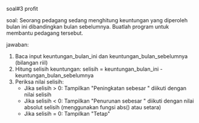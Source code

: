 soal#3 profit

soal: Seorang pedagang sedang menghitung keuntungan yang diperoleh bulan ini dibandingkan bulan sebelumnya. Buatlah program untuk membantu pedagang tersebut.

jawaban:
1. Baca input keuntungan_bulan_ini dan keuntungan_bulan_sebelumnya (bilangan riil)
2. Hitung selisih keuntungan: selisih = keuntungan_bulan_ini - keuntungan_bulan_sebelumnya
3. Periksa nilai selisih:
    - Jika selisih > 0: Tampilkan "Peningkatan sebesar " diikuti dengan nilai selisih
    - Jika selisih < 0: Tampilkan "Penurunan sebesar " diikuti dengan nilai absolut selisih (menggunakan fungsi abs() atau setara)
    - Jika selisih = 0: Tampilkan "Tetap"
